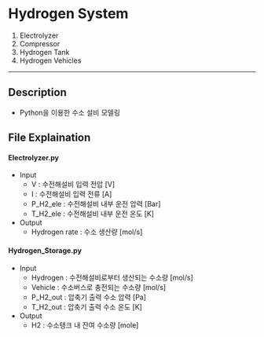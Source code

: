 Hydrogen System
===============
1. Electrolyzer
2. Compressor
3. Hydrogen Tank
4. Hydrogen Vehicles
--------------------
Description
-----------
* Python을 이용한 수소 설비 모델링

File Explaination
-----------------
#### Electrolyzer.py
* Input
  * V : 수전해설비 입력 전압 [V]
  * I : 수전해설비 입력 전류 [A]
  * P_H2_ele : 수전해설비 내부 운전 압력 [Bar]
  * T_H2_ele : 수전해설비 내부 운전 온도 [K]
* Output
  * Hydrogen rate : 수소 생산량 [mol/s]
#### Hydrogen_Storage.py
* Input
  * Hydrogen : 수전해설비로부터 생산되는 수소량 [mol/s]
  * Vehicle : 수소버스로 충전되는 수소량 [mol/s]
  * P_H2_out : 압축기 출력 수소 압력 [Pa]
  * T_H2_out : 압축기 출력 수소 온도 [K]
* Output
  * H2 : 수소탱크 내 잔여 수소량 [mole]
